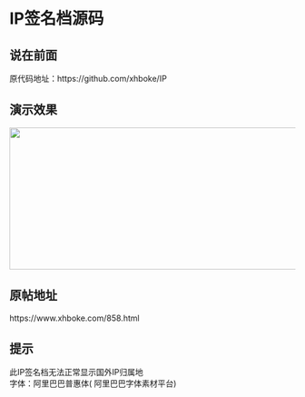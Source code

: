 # IP签名档源码
<h2>说在前面</h2>
原代码地址：https://github.com/xhboke/IP
<h2>演示效果</h2>
<img src="https://sign.lhcloud.com.cn/12345.png" alt="" width="550" height="250" class="alignnone size-full wp-image-862" />
<h2>原帖地址</h2>
https://www.xhboke.com/858.html
<h2>提示</h2>
此IP签名档无法正常显示国外IP归属地<br/>
字体：阿里巴巴普惠体(<a href:"https://alibabafont.taobao.com/wow/alibabafont/act/"> 阿里巴巴字体素材平台</a>)
